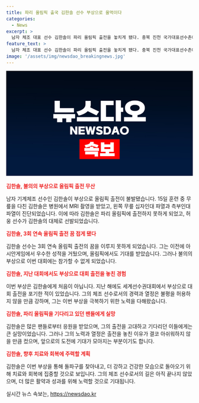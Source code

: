 ```yaml
---
title: 파리 올림픽 출국 김한솔 선수 부상으로 울먹이다
categories:
  - News
excerpt: >
  남자 체조 대표 선수 김한솔이 파리 올림픽 출전을 놓치게 됐다. 충북 진천 국가대표선수촌에서 훈련 중 무릎 부상을 당한 김한솔은 대체 선수로 대회에 참가할 수 없게 되었다. 이로써 그는 3회 연속 올림픽 출전을 이루지 못하게 되었는데, 그의 부상은 극복하고 올림픽에 집중하기 위해 노력한 끝에 발생한 것으로 전해졌다.
feature_text: >
  남자 체조 대표 선수 김한솔이 파리 올림픽 출전을 놓치게 됐다. 충북 진천 국가대표선수촌에서 훈련 중 무릎 부상을 당한 김한솔은 대체 선수로 대회에 참가할 수 없게 되었다. 이로써 그는 3회 연속 올림픽 출전을 이루지 못하게 되었는데, 그의 부상은 극복하고 올림픽에 집중하기 위해 노력한 끝에 발생한 것으로 전해졌다.
image: '/assets/img/newsdao_breakingnews.jpg'
---
```


<p><img src="/assets/img/newsdao_breakingnews.jpg" alt="cryptoinkorea 속보" /></p>

<p><b><span style="color: #ee2323;">김한솔, 불의의 부상으로 올림픽 출전 무산</span></b></p>

<p data-ke-size="size16">남자 기계체조 선수인 김한솔이 부상으로 올림픽 출전이 불발됐습니다. 15일 훈련 중 무릎을 다친 김한솔은 병원에서 MRI 촬영을 받았고, 왼쪽 무릎 십자인대 파열과 측부인대 파열이 진단되었습니다. 이에 따라 김한솔은 파리 올림픽에 출전하지 못하게 되었고, 허웅 선수가 김한솔의 대체로 선발되었습니다.</p>

<p><b><span style="color: #ee2323;">김한솔, 3회 연속 올림픽 출전 꿈 접게 됐다</span></b></p>

<p data-ke-size="size16">김한솔 선수는 3회 연속 올림픽 출전의 꿈을 이루지 못하게 되었습니다. 그는 이전에 아시안게임에서 우수한 성적을 거뒀으며, 올림픽에서도 기대를 받았습니다. 그러나 불의의 부상으로 이번 대회에는 참가할 수 없게 되었습니다.</p>

<p><b><span style="color: #ee2323;">김한솔, 지난 대회에서도 부상으로 대회 출전을 놓친 경험</span></b></p>

<p data-ke-size="size16">이번 부상은 김한솔에게 처음이 아닙니다. 지난 해에도 세계선수권대회에서 부상으로 대회 출전을 포기한 적이 있었습니다. 그의 체조 선수로서의 경력과 열정은 불평을 허용하지 않을 만큼 강하며, 그는 이번 부상을 극복하기 위한 노력을 다해왔습니다.</p>

<p><b><span style="color: #ee2323;">김한솔, 파리 올림픽을 기다리고 있던 팬들에게 실망</span></b></p>

<p data-ke-size="size16">김한솔은 많은 팬들로부터 응원을 받았으며, 그의 출전을 고대하고 기다리던 이들에게는 큰 실망이었습니다. 그러나 그의 노력과 열정은 출전을 놓친 이유가 결코 아쉬워하지 않을 만큼 컸으며, 앞으로의 도전에 기대가 모아지는 부분이기도 합니다.</p>

<p><b><span style="color: #ee2323;">김한솔, 향후 치료와 회복에 주력할 계획</span></b></p>

<p data-ke-size="size16">김한솔은 이번 부상을 통해 돌파구를 찾아내고, 더 강하고 건강한 모습으로 돌아오기 위해 치료와 회복에 집중할 것으로 보입니다. 그의 체조 선수로서의 길은 아직 끝나지 않았으며, 더 많은 활약과 성과를 위해 노력할 것으로 기대됩니다.</p>
실시간 뉴스 속보는, <a href="https://newsdao.kr" rel="dofollow">https://newsdao.kr</a>


